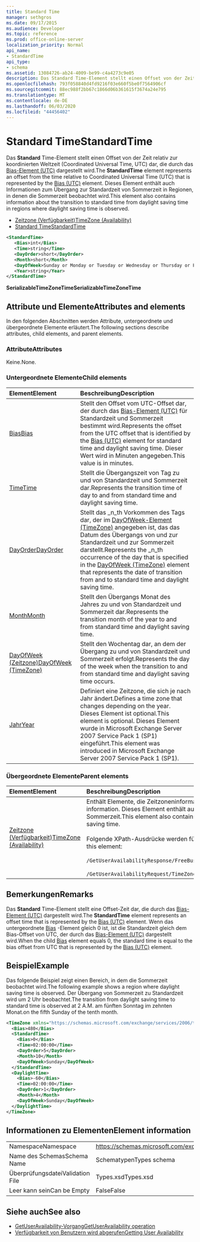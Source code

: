 ```yaml
---
title: Standard Time
manager: sethgros
ms.date: 09/17/2015
ms.audience: Developer
ms.topic: reference
ms.prod: office-online-server
localization_priority: Normal
api_name:
- StandardTime
api_type:
- schema
ms.assetid: 13084726-ab24-4009-be99-c4a4273c9e05
description: Das Standard Time-Element stellt einen Offset von der Zeit relativ zur koordinierten Weltzeit (Coordinated Universal Time, UTC) dar, die durch das Bias-Element (UTC) dargestellt wird. Dieses Element enthält auch Informationen zum Übergang zur Standardzeit von Sommerzeit in Regionen, in denen die Sommerzeit beobachtet wird.
ms.openlocfilehash: 793f058840d4fd9216f03e660f5be0f7564906cf
ms.sourcegitcommit: 88ec988f2bb67c1866d06b361615f3674a24e795
ms.translationtype: MT
ms.contentlocale: de-DE
ms.lasthandoff: 06/03/2020
ms.locfileid: "44456402"
---
```

# <a name="standardtime"></a><span data-ttu-id="2b7f0-104">Standard Time</span><span class="sxs-lookup"><span data-stu-id="2b7f0-104">StandardTime</span></span>

<span data-ttu-id="2b7f0-105">Das **Standard** Time-Element stellt einen Offset von der Zeit relativ zur koordinierten Weltzeit (Coordinated Universal Time, UTC) dar, die durch das [Bias-Element (UTC)](bias-utc.md) dargestellt wird.</span><span class="sxs-lookup"><span data-stu-id="2b7f0-105">The **StandardTime** element represents an offset from the time relative to Coordinated Universal Time (UTC) that is represented by the [Bias (UTC)](bias-utc.md) element.</span></span> <span data-ttu-id="2b7f0-106">Dieses Element enthält auch Informationen zum Übergang zur Standardzeit von Sommerzeit in Regionen, in denen die Sommerzeit beobachtet wird.</span><span class="sxs-lookup"><span data-stu-id="2b7f0-106">This element also contains information about the transition to standard time from daylight saving time in regions where daylight saving time is observed.</span></span> 
  
- [<span data-ttu-id="2b7f0-107">Zeitzone (Verfügbarkeit)</span><span class="sxs-lookup"><span data-stu-id="2b7f0-107">TimeZone (Availability)</span></span>](timezone-availability.md)
- [<span data-ttu-id="2b7f0-108">Standard Time</span><span class="sxs-lookup"><span data-stu-id="2b7f0-108">StandardTime</span></span>](standardtime.md)
  
```xml
<StandardTime>
   <Bias>int</Bias>
   <Time>string</Time>
   <DayOrder>short</DayOrder>
   <Month>short</Month>
   <DayOfWeek>Sunday or Monday or Tuesday or Wednesday or Thursday or Friday or Saturday</DayOfWeek>
   <Year>string</Year>
</StandardTime>
```

 <span data-ttu-id="2b7f0-109">**SerializableTimeZoneTime**</span><span class="sxs-lookup"><span data-stu-id="2b7f0-109">**SerializableTimeZoneTime**</span></span>
## <a name="attributes-and-elements"></a><span data-ttu-id="2b7f0-110">Attribute und Elemente</span><span class="sxs-lookup"><span data-stu-id="2b7f0-110">Attributes and elements</span></span>

<span data-ttu-id="2b7f0-111">In den folgenden Abschnitten werden Attribute, untergeordnete und übergeordnete Elemente erläutert.</span><span class="sxs-lookup"><span data-stu-id="2b7f0-111">The following sections describe attributes, child elements, and parent elements.</span></span>
  
### <a name="attributes"></a><span data-ttu-id="2b7f0-112">Attribute</span><span class="sxs-lookup"><span data-stu-id="2b7f0-112">Attributes</span></span>

<span data-ttu-id="2b7f0-113">Keine.</span><span class="sxs-lookup"><span data-stu-id="2b7f0-113">None.</span></span>
  
### <a name="child-elements"></a><span data-ttu-id="2b7f0-114">Untergeordnete Elemente</span><span class="sxs-lookup"><span data-stu-id="2b7f0-114">Child elements</span></span>

|<span data-ttu-id="2b7f0-115">**Element**</span><span class="sxs-lookup"><span data-stu-id="2b7f0-115">**Element**</span></span>|<span data-ttu-id="2b7f0-116">**Beschreibung**</span><span class="sxs-lookup"><span data-stu-id="2b7f0-116">**Description**</span></span>|
|:-----|:-----|
|[<span data-ttu-id="2b7f0-117">Bias</span><span class="sxs-lookup"><span data-stu-id="2b7f0-117">Bias</span></span>](bias.md) <br/> |<span data-ttu-id="2b7f0-118">Stellt den Offset vom UTC-Offset dar, der durch das [Bias-Element (UTC)](bias-utc.md) für Standardzeit und Sommerzeit bestimmt wird.</span><span class="sxs-lookup"><span data-stu-id="2b7f0-118">Represents the offset from the UTC offset that is identified by the [Bias (UTC)](bias-utc.md) element for standard time and daylight saving time.</span></span> <span data-ttu-id="2b7f0-119">Dieser Wert wird in Minuten angegeben.</span><span class="sxs-lookup"><span data-stu-id="2b7f0-119">This value is in minutes.</span></span>  <br/> |
|[<span data-ttu-id="2b7f0-120">Time</span><span class="sxs-lookup"><span data-stu-id="2b7f0-120">Time</span></span>](time.md) <br/> |<span data-ttu-id="2b7f0-121">Stellt die Übergangszeit von Tag zu und von Standardzeit und Sommerzeit dar.</span><span class="sxs-lookup"><span data-stu-id="2b7f0-121">Represents the transition time of day to and from standard time and daylight saving time.</span></span>  <br/> |
|[<span data-ttu-id="2b7f0-122">DayOrder</span><span class="sxs-lookup"><span data-stu-id="2b7f0-122">DayOrder</span></span>](dayorder.md) <br/> |<span data-ttu-id="2b7f0-123">Stellt das _n_th Vorkommen des Tags dar, der im [DayOfWeek-Element (TimeZone)](dayofweek-timezone.md) angegeben ist, das das Datum des Übergangs von und zur Standardzeit und zur Sommerzeit darstellt.</span><span class="sxs-lookup"><span data-stu-id="2b7f0-123">Represents the  _n_th occurrence of the day that is specified in the [DayOfWeek (TimeZone)](dayofweek-timezone.md) element that represents the date of transition from and to standard time and daylight saving time.</span></span>  <br/> |
|[<span data-ttu-id="2b7f0-124">Month</span><span class="sxs-lookup"><span data-stu-id="2b7f0-124">Month</span></span>](month.md) <br/> |<span data-ttu-id="2b7f0-125">Stellt den Übergangs Monat des Jahres zu und von Standardzeit und Sommerzeit dar.</span><span class="sxs-lookup"><span data-stu-id="2b7f0-125">Represents the transition month of the year to and from standard time and daylight saving time.</span></span>  <br/> |
|[<span data-ttu-id="2b7f0-126">DayOfWeek (Zeitzone)</span><span class="sxs-lookup"><span data-stu-id="2b7f0-126">DayOfWeek (TimeZone)</span></span>](dayofweek-timezone.md) <br/> |<span data-ttu-id="2b7f0-127">Stellt den Wochentag dar, an dem der Übergang zu und von Standardzeit und Sommerzeit erfolgt.</span><span class="sxs-lookup"><span data-stu-id="2b7f0-127">Represents the day of the week when the transition to and from standard time and daylight saving time occurs.</span></span>  <br/> |
|[<span data-ttu-id="2b7f0-128">Jahr</span><span class="sxs-lookup"><span data-stu-id="2b7f0-128">Year</span></span>](year.md) <br/> |<span data-ttu-id="2b7f0-129">Definiert eine Zeitzone, die sich je nach Jahr ändert.</span><span class="sxs-lookup"><span data-stu-id="2b7f0-129">Defines a time zone that changes depending on the year.</span></span> <span data-ttu-id="2b7f0-130">Dieses Element ist optional.</span><span class="sxs-lookup"><span data-stu-id="2b7f0-130">This element is optional.</span></span> <span data-ttu-id="2b7f0-131">Dieses Element wurde in Microsoft Exchange Server 2007 Service Pack 1 (SP1) eingeführt.</span><span class="sxs-lookup"><span data-stu-id="2b7f0-131">This element was introduced in Microsoft Exchange Server 2007 Service Pack 1 (SP1).</span></span>  <br/> |
   
### <a name="parent-elements"></a><span data-ttu-id="2b7f0-132">Übergeordnete Elemente</span><span class="sxs-lookup"><span data-stu-id="2b7f0-132">Parent elements</span></span>

|<span data-ttu-id="2b7f0-133">**Element**</span><span class="sxs-lookup"><span data-stu-id="2b7f0-133">**Element**</span></span>|<span data-ttu-id="2b7f0-134">**Beschreibung**</span><span class="sxs-lookup"><span data-stu-id="2b7f0-134">**Description**</span></span>|
|:-----|:-----|
|[<span data-ttu-id="2b7f0-135">Zeitzone (Verfügbarkeit)</span><span class="sxs-lookup"><span data-stu-id="2b7f0-135">TimeZone (Availability)</span></span>](timezone-availability.md) <br/> | <span data-ttu-id="2b7f0-136">Enthält Elemente, die Zeitzoneninformationen identifizieren.</span><span class="sxs-lookup"><span data-stu-id="2b7f0-136">Contains elements that identify time zone information.</span></span> <span data-ttu-id="2b7f0-137">Dieses Element enthält auch Informationen zum Übergang zwischen Standardzeit und Sommerzeit.</span><span class="sxs-lookup"><span data-stu-id="2b7f0-137">This element also contains information about the transition between standard time and daylight saving time.</span></span> <br/><br/><span data-ttu-id="2b7f0-138">Folgende XPath-Ausdrücke werden für dieses Element verwendet:</span><span class="sxs-lookup"><span data-stu-id="2b7f0-138">The following are the XPath expressions to this element:</span></span> <br/> <br/>  `/GetUserAvailabilityResponse/FreeBusyResponseArray/FreeBusyResponse/FreeBusyView/WorkingHours/TimeZone` <br/> <br/> `/GetUserAvailabilityRequest/TimeZone` <br/> |
   
## <a name="remarks"></a><span data-ttu-id="2b7f0-139">Bemerkungen</span><span class="sxs-lookup"><span data-stu-id="2b7f0-139">Remarks</span></span>

<span data-ttu-id="2b7f0-140">Das **Standard** Time-Element stellt eine Offset-Zeit dar, die durch das [Bias-Element (UTC)](bias-utc.md) dargestellt wird.</span><span class="sxs-lookup"><span data-stu-id="2b7f0-140">The **StandardTime** element represents an offset time that is represented by the [Bias (UTC)](bias-utc.md) element.</span></span> <span data-ttu-id="2b7f0-141">Wenn das untergeordnete [Bias](bias.md) -Element gleich 0 ist, ist die Standardzeit gleich dem Bias-Offset von UTC, der durch das [Bias-Element (UTC)](bias-utc.md) dargestellt wird.</span><span class="sxs-lookup"><span data-stu-id="2b7f0-141">When the child [Bias](bias.md) element equals 0, the standard time is equal to the bias offset from UTC that is represented by the [Bias (UTC)](bias-utc.md) element.</span></span> 
  
## <a name="example"></a><span data-ttu-id="2b7f0-142">Beispiel</span><span class="sxs-lookup"><span data-stu-id="2b7f0-142">Example</span></span>

<span data-ttu-id="2b7f0-143">Das folgende Beispiel zeigt einen Bereich, in dem die Sommerzeit beobachtet wird.</span><span class="sxs-lookup"><span data-stu-id="2b7f0-143">The following example shows a region where daylight saving time is observed.</span></span> <span data-ttu-id="2b7f0-144">Der Übergang von Sommerzeit zu Standardzeit wird um 2 Uhr beobachtet.</span><span class="sxs-lookup"><span data-stu-id="2b7f0-144">The transition from daylight saving time to standard time is observed at 2 A.M.</span></span> <span data-ttu-id="2b7f0-145">am fünften Sonntag im zehnten Monat.</span><span class="sxs-lookup"><span data-stu-id="2b7f0-145">on the fifth Sunday of the tenth month.</span></span>
  
```xml
<TimeZone xmlns="https://schemas.microsoft.com/exchange/services/2006/types">
  <Bias>480</Bias>
  <StandardTime>
    <Bias>0</Bias>
    <Time>02:00:00</Time>
    <DayOrder>5</DayOrder>
    <Month>10</Month>
    <DayOfWeek>Sunday</DayOfWeek>
  </StandardTime>
  <DaylightTime>
    <Bias>-60</Bias>
    <Time>02:00:00</Time>
    <DayOrder>1</DayOrder>
    <Month>4</Month>
    <DayOfWeek>Sunday</DayOfWeek>
  </DaylightTime>
</TimeZone>
```

## <a name="element-information"></a><span data-ttu-id="2b7f0-146">Informationen zu Elementen</span><span class="sxs-lookup"><span data-stu-id="2b7f0-146">Element information</span></span>

|||
|:-----|:-----|
|<span data-ttu-id="2b7f0-147">Namespace</span><span class="sxs-lookup"><span data-stu-id="2b7f0-147">Namespace</span></span>  <br/> |https://schemas.microsoft.com/exchange/services/2006/types  <br/> |
|<span data-ttu-id="2b7f0-148">Name des Schemas</span><span class="sxs-lookup"><span data-stu-id="2b7f0-148">Schema Name</span></span>  <br/> |<span data-ttu-id="2b7f0-149">Schematypen</span><span class="sxs-lookup"><span data-stu-id="2b7f0-149">Types schema</span></span>  <br/> |
|<span data-ttu-id="2b7f0-150">Überprüfungsdatei</span><span class="sxs-lookup"><span data-stu-id="2b7f0-150">Validation File</span></span>  <br/> |<span data-ttu-id="2b7f0-151">Types.xsd</span><span class="sxs-lookup"><span data-stu-id="2b7f0-151">Types.xsd</span></span>  <br/> |
|<span data-ttu-id="2b7f0-152">Leer kann sein</span><span class="sxs-lookup"><span data-stu-id="2b7f0-152">Can be Empty</span></span>  <br/> |<span data-ttu-id="2b7f0-153">False</span><span class="sxs-lookup"><span data-stu-id="2b7f0-153">False</span></span>  <br/> |
   
## <a name="see-also"></a><span data-ttu-id="2b7f0-154">Siehe auch</span><span class="sxs-lookup"><span data-stu-id="2b7f0-154">See also</span></span>

- [<span data-ttu-id="2b7f0-155">GetUserAvailability-Vorgang</span><span class="sxs-lookup"><span data-stu-id="2b7f0-155">GetUserAvailability operation</span></span>](getuseravailability-operation.md)
- [<span data-ttu-id="2b7f0-156">Verfügbarkeit von Benutzern wird abgerufen</span><span class="sxs-lookup"><span data-stu-id="2b7f0-156">Getting User Availability</span></span>](https://msdn.microsoft.com/library/d4133fcb-9b0f-4e6b-aadf-a389da83516a%28Office.15%29.aspx)

